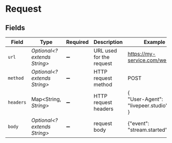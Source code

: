 # Request


## Fields

| Field                               | Type                                | Required                            | Description                         | Example                             |
| ----------------------------------- | ----------------------------------- | ----------------------------------- | ----------------------------------- | ----------------------------------- |
| `url`                               | *Optional<? extends String>*        | :heavy_minus_sign:                  | URL used for the request            | https://my-service.com/webhook      |
| `method`                            | *Optional<? extends String>*        | :heavy_minus_sign:                  | HTTP request method                 | POST                                |
| `headers`                           | Map<String, *String*>               | :heavy_minus_sign:                  | HTTP request headers                | {<br/>"User-Agent": "livepeer.studio"<br/>} |
| `body`                              | *Optional<? extends String>*        | :heavy_minus_sign:                  | request body                        | {"event": "stream.started"}         |